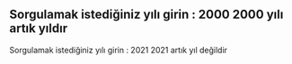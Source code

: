Sorgulamak istediğiniz yılı girin :
2000
2000  yılı artık yıldır
------------------------------------
Sorgulamak istediğiniz yılı girin :
2021
2021  artık yıl değildir
